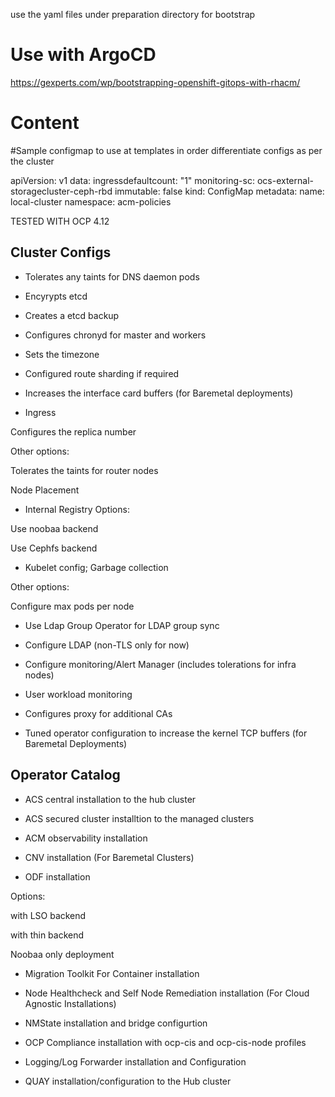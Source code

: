 
use the yaml files under preparation directory for bootstrap

# Use with ArgoCD
https://gexperts.com/wp/bootstrapping-openshift-gitops-with-rhacm/
# Content

#Sample configmap to use at templates in order differentiate configs as per the cluster

apiVersion: v1
data:
  ingressdefaultcount: "1"
  monitoring-sc: ocs-external-storagecluster-ceph-rbd
immutable: false
kind: ConfigMap
metadata:
  name: local-cluster
  namespace: acm-policies



TESTED WITH OCP 4.12

## Cluster Configs

- Tolerates any taints for DNS daemon pods

- Encyrypts etcd

- Creates a etcd backup

- Configures chronyd for master and workers

- Sets the timezone 

- Configured route sharding if required

- Increases the interface card buffers (for Baremetal deployments)

- Ingress

Configures the replica number

Other options:

Tolerates the taints for router nodes

Node Placement

- Internal Registry Options:

Use noobaa backend

Use Cephfs backend

- Kubelet config; Garbage collection

Other options:

Configure max pods per node

- Use Ldap Group Operator for LDAP group sync

- Configure LDAP (non-TLS only for now)

- Configure monitoring/Alert Manager (includes tolerations for infra nodes)

- User workload monitoring

- Configures proxy for additional CAs

- Tuned operator configuration to increase the kernel TCP buffers (for Baremetal Deployments)
  
## Operator Catalog

- ACS central installation to the hub cluster

- ACS secured cluster installtion to the managed clusters

- ACM observability installation

- CNV installation (For Baremetal Clusters)

- ODF installation

Options:

with LSO backend

with thin backend

Noobaa only deployment

- Migration Toolkit For Container installation 

- Node Healthcheck and Self Node Remediation installation (For Cloud Agnostic Installations)

- NMState installation and bridge configurtion 

- OCP Compliance installation with ocp-cis and ocp-cis-node profiles

- Logging/Log Forwarder installation and Configuration

- QUAY installation/configuration to the Hub cluster


